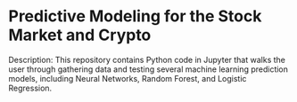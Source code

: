 # Predictive Modeling for the Stock Market and Crypto
Description: This repository contains Python code in Jupyter that walks the user through gathering data and testing several machine learning prediction models, including Neural Networks, Random Forest, and Logistic Regression.
